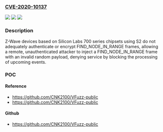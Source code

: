### [CVE-2020-10137](https://cve.mitre.org/cgi-bin/cvename.cgi?name=CVE-2020-10137)
![](https://img.shields.io/static/v1?label=Product&message=UZB-7&color=blue)
![](https://img.shields.io/static/v1?label=Version&message=%3D%207.00%20&color=brighgreen)
![](https://img.shields.io/static/v1?label=Vulnerability&message=CWE-345%20Insufficient%20Verification%20of%20Data%20Authenticity&color=brighgreen)

### Description

Z-Wave devices based on Silicon Labs 700 series chipsets using S2 do not adequately authenticate or encrypt FIND_NODE_IN_RANGE frames, allowing a remote, unauthenticated attacker to inject a FIND_NODE_IN_RANGE frame with an invalid random payload, denying service by blocking the processing of upcoming events.

### POC

#### Reference
- https://github.com/CNK2100/VFuzz-public
- https://github.com/CNK2100/VFuzz-public

#### Github
- https://github.com/CNK2100/VFuzz-public

